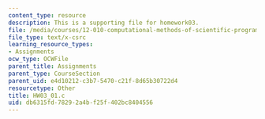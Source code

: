 ```yaml
---
content_type: resource
description: This is a supporting file for homework03.
file: /media/courses/12-010-computational-methods-of-scientific-programming-fall-2011/db6315fd78292a4bf25f402bc8404556_HW03_01.c
file_type: text/x-csrc
learning_resource_types:
- Assignments
ocw_type: OCWFile
parent_title: Assignments
parent_type: CourseSection
parent_uid: e4d10212-c3b7-5470-c21f-8d65b30722d4
resourcetype: Other
title: HW03_01.c
uid: db6315fd-7829-2a4b-f25f-402bc8404556
---
```

